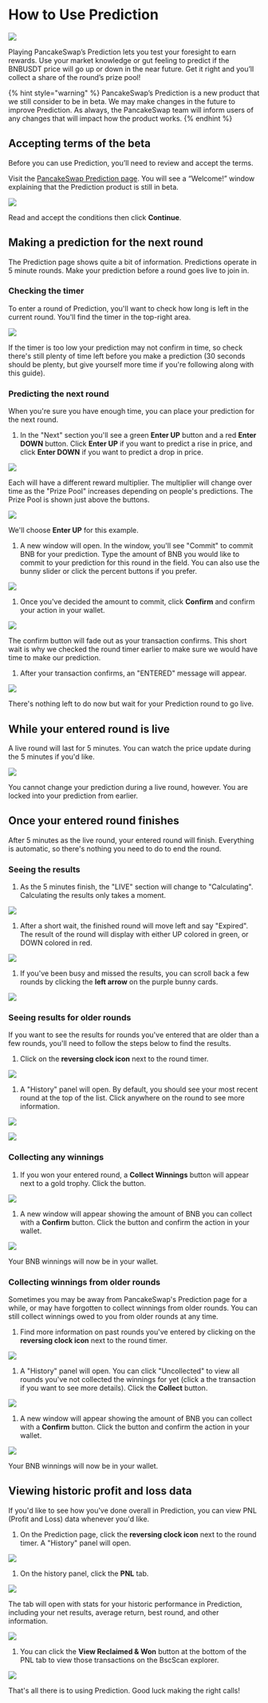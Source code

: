 # How to Use Prediction

![](../../.gitbook/assets/docs-masthead-4-.png)

Playing PancakeSwap’s Prediction lets you test your foresight to earn rewards. Use your market knowledge or gut feeling to predict if the BNBUSDT price will go up or down in the near future. Get it right and you’ll collect a share of the round’s prize pool!

{% hint style="warning" %}
PancakeSwap’s Prediction is a new product that we still consider to be in beta. We may make changes in the future to improve Prediction. As always, the PancakeSwap team will inform users of any changes that will impact how the product works.
{% endhint %}

## Accepting terms of the beta

Before you can use Prediction, you’ll need to review and accept the terms.

Visit the [PancakeSwap Prediction page](https://pancakeswap.finance/prediction). You will see a “Welcome!” window explaining that the Prediction product is still in beta.

![](https://lh4.googleusercontent.com/GA0nTC9_fGjLP2Bt0u7f1VV9Dj4BCHAmqlLSwwQPWTQzDOcKu1ZBqjVzYQOIalerZUac_oBk2FYggw1-JpuTIQ4XPga7ZfUVPXOOikEySeYi4O-xr1O4XQFOVw8zilyRCfGkuXeO)

Read and accept the conditions then click **Continue**.

## Making a prediction for the next round

The Prediction page shows quite a bit of information. Predictions operate in 5 minute rounds. Make your prediction before a round goes live to join in.

### Checking the timer

To enter a round of Prediction, you'll want to check how long is left in the current round. You'll find the timer in the top-right area.

![](../../.gitbook/assets/image%20%2853%29.png)

If the timer is too low your prediction may not confirm in time, so check there's still plenty of time left before you make a prediction \(30 seconds should be plenty, but give yourself more time if you're following along with this guide\).

### Predicting the next round

When you're sure you have enough time, you can place your prediction for the next round.

1. In the "Next" section you'll see a green **Enter UP** button and a red **Enter DOWN** button. Click **Enter UP** if you want to predict a rise in price, and click **Enter DOWN** if you want to predict a drop in price.

![](../../.gitbook/assets/image%20%28157%29.png)

Each will have a different reward multiplier. The multiplier will change over time as the "Prize Pool" increases depending on people's predictions. The Prize Pool is shown just above the buttons.

![](../../.gitbook/assets/image%20%28165%29.png)

We'll choose **Enter UP** for this example.

1. A new window will open. In the window, you'll see "Commit" to commit BNB for your prediction. Type the amount of BNB you would like to commit to your prediction for this round in the field. You can also use the bunny slider or click the percent buttons if you prefer.

![](../../.gitbook/assets/image%20%28132%29.png)

1. Once you've decided the amount to commit, click **Confirm** and confirm your action in your wallet.

![](../../.gitbook/assets/image%20%2828%29.png)

The confirm button will fade out as your transaction confirms. This short wait is why we checked the round timer earlier to make sure we would have time to make our prediction.

1. After your transaction confirms, an "ENTERED" message will appear.

![](../../.gitbook/assets/image%20%2865%29.png)

There's nothing left to do now but wait for your Prediction round to go live.

## While your entered round is live

A live round will last for 5 minutes. You can watch the price update during the 5 minutes if you'd like.

![](../../.gitbook/assets/image%20%28168%29.png)

You cannot change your prediction during a live round, however. You are locked into your prediction from earlier.

## Once your entered round finishes

After 5 minutes as the live round, your entered round will finish. Everything is automatic, so there's nothing you need to do to end the round.

### Seeing the results

1. As the 5 minutes finish, the "LIVE" section will change to "Calculating". Calculating the results only takes a moment.

![](../../.gitbook/assets/image%20%2836%29.png)

1. After a short wait, the finished round will move left and say "Expired". The result of the round will display with either UP colored in green, or DOWN colored in red.

![](../../.gitbook/assets/image%20%28112%29.png)

1. If you've been busy and missed the results, you can scroll back a few rounds by clicking the **left arrow** on the purple bunny cards.

![](../../.gitbook/assets/image%20%28140%29.png)

### Seeing results for older rounds

If you want to see the results for rounds you've entered that are older than a few rounds, you'll need to follow the steps below to find the results.

1. Click on the **reversing clock icon** next to the round timer.

![](../../.gitbook/assets/image%20%2838%29%20%282%29.png)

1. A "History" panel will open. By default, you should see your most recent round at the top of the list. Click anywhere on the round to see more information.

![](../../.gitbook/assets/image%20%28120%29.png)

![](../../.gitbook/assets/image%20%2825%29.png)

### Collecting any winnings

1. If you won your entered round, a **Collect Winnings** button will appear next to a gold trophy. Click the button.

![](../../.gitbook/assets/image%20%2815%29.png)

1. A new window will appear showing the amount of BNB you can collect with a **Confirm** button. Click the button and confirm the action in your wallet.

![](../../.gitbook/assets/image%20%28113%29%20%281%29.png)

Your BNB winnings will now be in your wallet.

### Collecting winnings from older rounds

Sometimes you may be away from PancakeSwap's Prediction page for a while, or may have forgotten to collect winnings from older rounds. You can still collect winnings owed to you from older rounds at any time.

1. Find more information on past rounds you've entered by clicking on the **reversing clock icon** next to the round timer.

![](../../.gitbook/assets/image%20%2838%29.png)

1. A "History" panel will open. You can click "Uncollected" to view all rounds you've not collected the winnings for yet \(click a the transaction if you want to see more details\). Click the **Collect** button.

![](../../.gitbook/assets/image%20%2811%29.png)

1. A new window will appear showing the amount of BNB you can collect with a **Confirm** button. Click the button and confirm the action in your wallet.

![](../../.gitbook/assets/image%20%28113%29.png)

Your BNB winnings will now be in your wallet.

## Viewing historic profit and loss data

If you'd like to see how you've done overall in Prediction, you can view PNL \(Profit and Loss\) data whenever you'd like.

1. On the Prediction page, click the **reversing clock icon** next to the round timer. A "History" panel will open.

![](../../.gitbook/assets/image%20%2838%29%20%281%29.png)

1. On the history panel, click the **PNL** tab.

![](../../.gitbook/assets/image%20%2816%29.png)

The tab will open with stats for your historic performance in Prediction, including your net results, average return, best round, and other information.

![](../../.gitbook/assets/image%20%2855%29.png)

1. You can click the **View Reclaimed & Won** button at the bottom of the PNL tab to view those transactions on the BscScan explorer.

![](../../.gitbook/assets/image%20%2820%29.png)

That's all there is to using Prediction. Good luck making the right calls!

